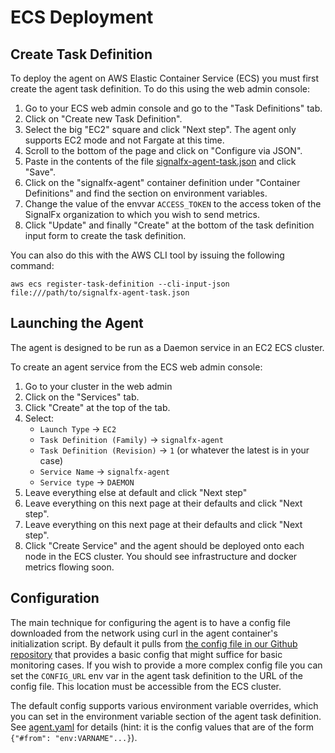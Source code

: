 # ECS Deployment

## Create Task Definition
To deploy the agent on AWS Elastic Container Service (ECS) you must first
create the agent task definition.  To do this using the web admin console:

 1. Go to your ECS web admin console and go to the "Task Definitions" tab.
 2. Click on "Create new Task Definition".
 3. Select the big "EC2" square and click "Next step".  The agent only supports
	EC2 mode and not Fargate at this time.
 4. Scroll to the bottom of the page and click on "Configure via JSON".
 5. Paste in the contents of the file [signalfx-agent-task.json](./signalfx-agent-task.json)
	and click "Save".
 6. Click on the "signalfx-agent" container definition under "Container
	Definitions" and find the section on environment variables.
 7. Change the value of the envvar `ACCESS_TOKEN` to the access token of the
	SignalFx organization to which you wish to send metrics.
 8. Click "Update" and finally "Create" at the bottom of the task definition
	input form to create the task definition.

You can also do this with the AWS CLI tool by issuing the following command:

`aws ecs register-task-definition --cli-input-json file:///path/to/signalfx-agent-task.json`

## Launching the Agent
The agent is designed to be run as a Daemon service in an EC2 ECS cluster.

To create an agent service from the ECS web admin console:

 1. Go to your cluster in the web admin
 2. Click on the "Services" tab.
 3. Click "Create" at the top of the tab.
 4. Select:
     - `Launch Type` -> `EC2`
	 - `Task Definition (Family)` -> `signalfx-agent`
	 - `Task Definition (Revision)` -> `1` (or whatever the latest is in your case)
	 - `Service Name` -> `signalfx-agent`
	 - `Service type` -> `DAEMON`
 5. Leave everything else at default and click "Next step"
 6. Leave everything on this next page at their defaults and click "Next step".
 7. Leave everything on this next page at their defaults and click "Next step".
 8. Click "Create Service" and the agent should be deployed onto each node in
	the ECS cluster.  You should see infrastructure and docker metrics flowing
	soon.


## Configuration

The main technique for configuring the agent is to have a config file
downloaded from the network using curl in the agent container's initialization
script.  By default it pulls from [the config file in our Github
repository](./agent.yaml) that provides a basic config that might suffice for
basic monitoring cases.  If you wish to provide a more complex config file you
can set the `CONFIG_URL` env var in the agent task definition to the URL of the
config file.  This location must be accessible from the ECS cluster.

The default config supports various environment variable overrides, which you
can set in the environment variable section of the agent task definition.  See
[agent.yaml](./agent.yaml) for details (hint: it is the config values that are
of the form `{"#from": "env:VARNAME"...}`).
